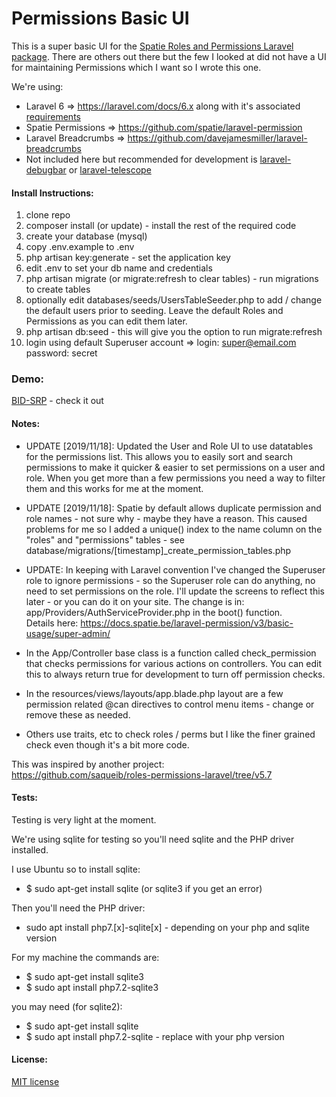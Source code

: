 # Permissions Basic UI

This is a super basic UI for the [Spatie Roles and Permissions Laravel package](https://github.com/spatie/laravel-permission).  There are others out there but the few I looked at did not have a UI for maintaining Permissions which I want so I wrote this one.

We're using:

* Laravel 6 => https://laravel.com/docs/6.x along with it's associated [requirements](https://laravel.com/docs/6.x#server-requirements) 
* Spatie Permissions => https://github.com/spatie/laravel-permission
* Laravel Breadcrumbs => https://github.com/davejamesmiller/laravel-breadcrumbs
* Not included here but recommended for development is [laravel-debugbar](https://github.com/barryvdh/laravel-debugbar) or [laravel-telescope](https://laravel.com/docs/6.x/telescope)

#### Install Instructions:

1) clone repo
2) composer install (or update) - install the rest of the required code
3) create your database (mysql)
4) copy .env.example to .env
5) php artisan key:generate - set the application key 
6) edit .env to set your db name and credentials
7) php artisan migrate (or migrate:refresh to clear tables) - run migrations to create tables
8) optionally edit databases/seeds/UsersTableSeeder.php to add / change the default users prior to seeding.  Leave the default Roles and Permissions as you can edit them later.
9) php artisan db:seed - this will give you the option to run migrate:refresh
10) login using default Superuser account =>  login: super@email.com password: secret

### Demo:

[BID-SRP](http://jsonbourne.com) - check it out

#### Notes:

* UPDATE [2019/11/18]: Updated the User and Role UI to use datatables for the permissions list.  This allows you to easily sort and search permissions to make it quicker & easier to set permissions on a user and role.  When you get more than a few permissions you need a way to filter them and this works for me at the moment.

* UPDATE [2019/11/18]: Spatie by default allows duplicate permission and role names - not sure why - maybe they have a reason.  This caused problems for me so I added a unique() index to the name column on the "roles" and "permissions" tables - see database/migrations/[timestamp]_create_permission_tables.php

* UPDATE: In keeping with Laravel convention I've changed the Superuser role to ignore permissions - so the Superuser role can do anything, no need to set permissions on the role.  I'll update the screens to reflect this later - or you can do it on your site.  The change is in: app/Providers/AuthServiceProvider.php in the boot() function.  
 Details here: https://docs.spatie.be/laravel-permission/v3/basic-usage/super-admin/

* In the App/Controller base class is a function called check_permission that checks permissions for various actions on controllers.  You can edit this to always return true for development to turn off permission checks.

* In the resources/views/layouts/app.blade.php layout are a few permission related @can directives to control menu items - change or remove these as needed.

* Others use traits, etc to check roles / perms but I like the finer grained check even though it's a bit more code.

This was inspired by another project:  
https://github.com/saqueib/roles-permissions-laravel/tree/v5.7

#### Tests:

Testing is very light at the moment.

We're using sqlite for testing so you'll need sqlite and the PHP driver installed.

I use Ubuntu so to install sqlite:

* $ sudo apt-get install sqlite (or sqlite3 if you get an error)

Then you'll need the PHP driver:

* sudo apt install php7.[x]-sqlite[x] - depending on your php and sqlite version

For my machine the commands are:

* $ sudo apt-get install sqlite3
* $ sudo apt install php7.2-sqlite3

you may need (for sqlite2):

* $ sudo apt-get install sqlite
* $ sudo apt install php7.2-sqlite - replace with your php version

#### License:

[MIT license](http://opensource.org/licenses/MIT)

